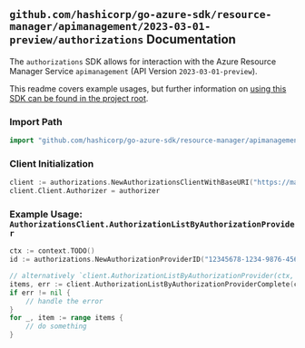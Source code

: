 
## `github.com/hashicorp/go-azure-sdk/resource-manager/apimanagement/2023-03-01-preview/authorizations` Documentation

The `authorizations` SDK allows for interaction with the Azure Resource Manager Service `apimanagement` (API Version `2023-03-01-preview`).

This readme covers example usages, but further information on [using this SDK can be found in the project root](https://github.com/hashicorp/go-azure-sdk/tree/main/docs).

### Import Path

```go
import "github.com/hashicorp/go-azure-sdk/resource-manager/apimanagement/2023-03-01-preview/authorizations"
```


### Client Initialization

```go
client := authorizations.NewAuthorizationsClientWithBaseURI("https://management.azure.com")
client.Client.Authorizer = authorizer
```


### Example Usage: `AuthorizationsClient.AuthorizationListByAuthorizationProvider`

```go
ctx := context.TODO()
id := authorizations.NewAuthorizationProviderID("12345678-1234-9876-4563-123456789012", "example-resource-group", "serviceValue", "authorizationProviderIdValue")

// alternatively `client.AuthorizationListByAuthorizationProvider(ctx, id, authorizations.DefaultAuthorizationListByAuthorizationProviderOperationOptions())` can be used to do batched pagination
items, err := client.AuthorizationListByAuthorizationProviderComplete(ctx, id, authorizations.DefaultAuthorizationListByAuthorizationProviderOperationOptions())
if err != nil {
	// handle the error
}
for _, item := range items {
	// do something
}
```

